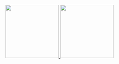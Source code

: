 <div align="center">
  <a href="https://github.com/brunaguimaraesssss">
  <img height="170em" src="https://github-readme-stats.vercel.app/api?username=brunaguimaraesssss&show_icons=true&theme=dracula&include_all_commits=true&count_private=true"/>
  <img height="170em" src="https://github-readme-stats.vercel.app/api/top-langs/?username=brunaguimaraesssss&layout=compact&langs_count=7&theme=dracula"/>
</div>
